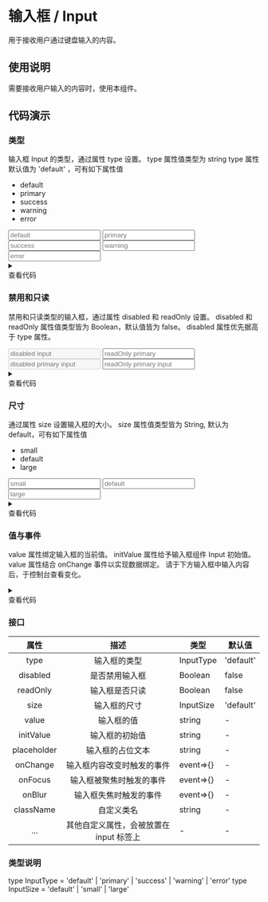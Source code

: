 <main>

# 输入框 / Input

用于接收用户通过键盘输入的内容。

## 使用说明

<desc>需要接收用户输入的内容时，使用本组件。</desc>

## 代码演示

### 类型

<desc>输入框 Input 的类型，通过属性 type 设置。</desc>
<desc>type 属性值类型为 string</desc>
<desc>type 属性默认值为 'default' ，可有如下属性值</desc>

<ul>
  <li>default</li>
  <li>primary</li>
  <li>success</li>
  <li>warning</li>
  <li>error</li>
</ul>

<playground>
<wrapper>

<Isolator>
  <Input type='default' placeholder='default' />
  <Input type='primary' placeholder='primary' />
  <Input type='success' placeholder='success' />
  <Input type='warning' placeholder='warning' />
  <Input type='error' placeholder='error' />
</Isolator>
</wrapper>

<details>
<summary>
  <div>查看代码</div>
</summary>

```jsx
import { Input } from 'nei-ui'
() => {
  return(
    <>
      <Input type="default" placeholder="default" />
      <Input type="primary" placeholder="primary" />
      <Input type="success" placeholder="success" />
      <Input type="warning" placeholder="warning" />
      <Input type="error" placeholder="error" />
    </>
  )
}
```

</details>
</playground>

### 禁用和只读

<desc>禁用和只读类型的输入框，通过属性 disabled 和 readOnly 设置。</desc>
<desc>disabled 和 readOnly 属性值类型皆为 Boolean，默认值皆为 false。</desc>
<desc>disabled 属性优先据高于 type 属性。</desc>

<playground>
<wrapper>

<Isolator>
  <Input disabled placeholder='disabled input' />
  <Input readOnly placeholder='readOnly primary' />
  <Input disabled type='primary' placeholder='disabled primary input' />
  <Input readOnly type='primary' placeholder='readOnly primary input' />
</Isolator>
</wrapper>

<details>
<summary>
  <div>查看代码</div>
</summary>

```jsx
import { Input } from 'nei-ui'
() => {
  return (
    <>
      <Input disabled placeholder="disabled input" />
      <Input readOnly placeholder="readOnly primary" />
      <Input disabled type="primary" placeholder="disabled primary input" />
      <Input readOnly type="primary" placeholder="readOnly primary input" />
    </>
  )
}
```

</details>
</playground>

### 尺寸

<desc>通过属性 size 设置输入框的大小。</desc>
<desc>size 属性值类型皆为 String, 默认为 default，可有如下属性值</desc>

<ul>
  <li>small</li>
  <li>default</li>
  <li>large</li>
</ul>
<playground>
<wrapper>

<Isolator>
  <Input type='primary' size="small" placeholder="small" />
  <Input type='primary' placeholder="default" />
  <Input type='primary' size="large" placeholder="large" />
</Isolator>
</wrapper>

<details>
<summary>
  <div>查看代码</div>
</summary>

```jsx
import { Input } from 'nei-ui'
() => {
  return (
    <>
      <Input size="small" placeholder="small" />
      <Input size="default" placeholder="default" />
      <Input size="large" placeholder="large" />
    </>
  )
}
```

</details>
</playground>

### 值与事件

<desc>value 属性绑定输入框的当前值。</desc>
<desc>initValue 属性给予输入框组件 Input 初始值。</desc>
<desc>value 属性结合 onChange 事件以实现数据绑定。</desc>
<desc>请于下方输入框中输入内容后，于控制台查看变化。</desc>

<playground>
<wrapper>

<InputDemo />

</wrapper>

<details>
<summary>
  <div>查看代码</div>
</summary>

```jsx
import React, { useState } from 'react'
import { Input } from 'nei-ui'
() => {
  const [value, setValue] = useState()
  const handleChange = e => {
    console.log(e.target.value)
    setValue(e.target.value)
  }
  return <Input value={value} onChange={handleChange} />
}
```

</details>
</playground>

### 接口

|    属性     |                  描述                   | 类型      | 默认值    |
| :---------: | :-------------------------------------: | --------- | --------- |
|    type     |              输入框的类型               | InputType | 'default' |
|  disabled   |             是否禁用输入框              | Boolean   | false     |
|  readOnly   |             输入框是否只读              | Boolean   | false     |
|    size     |              输入框的尺寸               | InputSize | 'default' |
|    value    |               输入框的值                | string    | -         |
|  initValue  |             输入框的初始值              | string    | -         |
| placeholder |            输入框的占位文本             | string    | -         |
|  onChange   |       输入框内容改变时触发的事件        | event=>{}  | - |
|   onFocus   |        输入框被聚焦时触发的事件         | event=>{}  | - |
|   onBlur    |         输入框失焦时触发的事件          | event=>{}  | - |
|  className  |               自定义类名                | string    | -         |
|     ...     | 其他自定义属性，会被放置在 input 标签上 | -         | -         |

### 类型说明

<desc>type InputType = 'default' | 'primary' | 'success' | 'warning' | 'error'</desc>
<desc>type InputSize = 'default' | 'small' | 'large' </desc>

</main>
